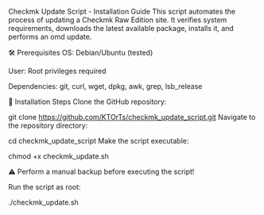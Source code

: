 Checkmk Update Script - Installation Guide
This script automates the process of updating a Checkmk Raw Edition site. It verifies system requirements, downloads the latest available package, installs it, and performs an omd update.

🛠 Prerequisites
OS: Debian/Ubuntu (tested)

User: Root privileges required

Dependencies: git, curl, wget, dpkg, awk, grep, lsb_release

🚀 Installation Steps
Clone the GitHub repository:

git clone https://github.com/KTOrTs/checkmk_update_script.git
Navigate to the repository directory:


cd checkmk_update_script
Make the script executable:

chmod +x checkmk_update.sh


⚠️ Perform a manual backup before executing the script!

Run the script as root:

./checkmk_update.sh
